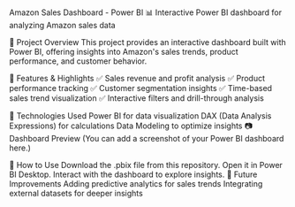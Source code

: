 Amazon Sales Dashboard - Power BI
📊 Interactive Power BI dashboard for analyzing Amazon sales data

📌 Project Overview
This project provides an interactive dashboard built with Power BI, offering insights into Amazon's sales trends, product performance, and customer behavior.

🚀 Features & Highlights
✅ Sales revenue and profit analysis
✅ Product performance tracking
✅ Customer segmentation insights
✅ Time-based sales trend visualization
✅ Interactive filters and drill-through analysis

🔧 Technologies Used
Power BI for data visualization
DAX (Data Analysis Expressions) for calculations
Data Modeling to optimize insights
📷 Dashboard Preview
(You can add a screenshot of your Power BI dashboard here.)

📂 How to Use
Download the .pbix file from this repository.
Open it in Power BI Desktop.
Interact with the dashboard to explore insights.
📌 Future Improvements
Adding predictive analytics for sales trends
Integrating external datasets for deeper insights
